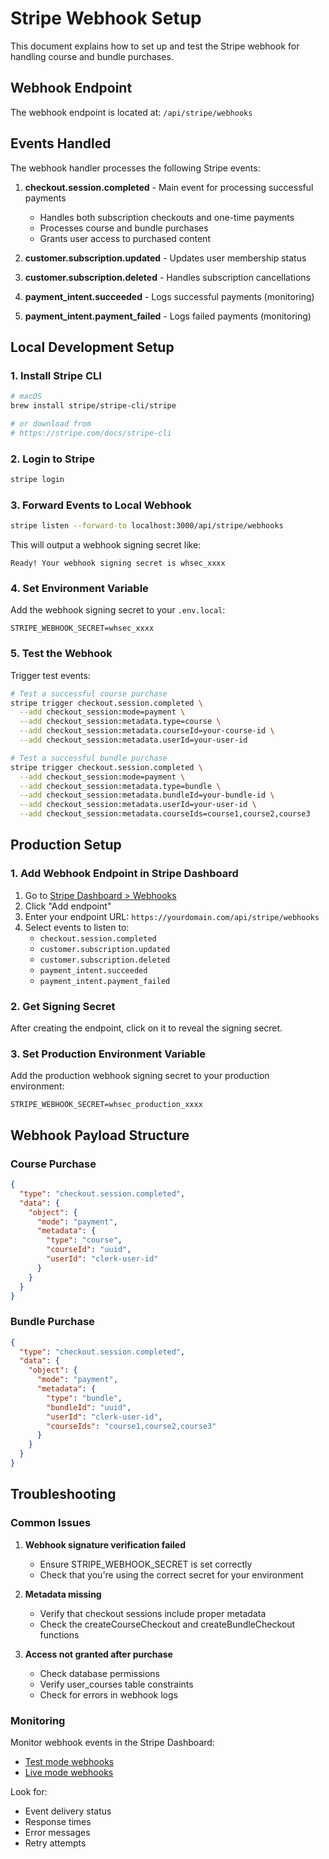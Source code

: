 # Stripe Webhook Setup

This document explains how to set up and test the Stripe webhook for handling course and bundle purchases.

## Webhook Endpoint

The webhook endpoint is located at: `/api/stripe/webhooks`

## Events Handled

The webhook handler processes the following Stripe events:

1. **checkout.session.completed** - Main event for processing successful payments
   - Handles both subscription checkouts and one-time payments
   - Processes course and bundle purchases
   - Grants user access to purchased content

2. **customer.subscription.updated** - Updates user membership status
3. **customer.subscription.deleted** - Handles subscription cancellations
4. **payment_intent.succeeded** - Logs successful payments (monitoring)
5. **payment_intent.payment_failed** - Logs failed payments (monitoring)

## Local Development Setup

### 1. Install Stripe CLI

```bash
# macOS
brew install stripe/stripe-cli/stripe

# or download from
# https://stripe.com/docs/stripe-cli
```

### 2. Login to Stripe

```bash
stripe login
```

### 3. Forward Events to Local Webhook

```bash
stripe listen --forward-to localhost:3000/api/stripe/webhooks
```

This will output a webhook signing secret like:
```
Ready! Your webhook signing secret is whsec_xxxx
```

### 4. Set Environment Variable

Add the webhook signing secret to your `.env.local`:
```env
STRIPE_WEBHOOK_SECRET=whsec_xxxx
```

### 5. Test the Webhook

Trigger test events:
```bash
# Test a successful course purchase
stripe trigger checkout.session.completed \
  --add checkout_session:mode=payment \
  --add checkout_session:metadata.type=course \
  --add checkout_session:metadata.courseId=your-course-id \
  --add checkout_session:metadata.userId=your-user-id

# Test a successful bundle purchase
stripe trigger checkout.session.completed \
  --add checkout_session:mode=payment \
  --add checkout_session:metadata.type=bundle \
  --add checkout_session:metadata.bundleId=your-bundle-id \
  --add checkout_session:metadata.userId=your-user-id \
  --add checkout_session:metadata.courseIds=course1,course2,course3
```

## Production Setup

### 1. Add Webhook Endpoint in Stripe Dashboard

1. Go to [Stripe Dashboard > Webhooks](https://dashboard.stripe.com/webhooks)
2. Click "Add endpoint"
3. Enter your endpoint URL: `https://yourdomain.com/api/stripe/webhooks`
4. Select events to listen to:
   - `checkout.session.completed`
   - `customer.subscription.updated`
   - `customer.subscription.deleted`
   - `payment_intent.succeeded`
   - `payment_intent.payment_failed`

### 2. Get Signing Secret

After creating the endpoint, click on it to reveal the signing secret.

### 3. Set Production Environment Variable

Add the production webhook signing secret to your production environment:
```env
STRIPE_WEBHOOK_SECRET=whsec_production_xxxx
```

## Webhook Payload Structure

### Course Purchase
```json
{
  "type": "checkout.session.completed",
  "data": {
    "object": {
      "mode": "payment",
      "metadata": {
        "type": "course",
        "courseId": "uuid",
        "userId": "clerk-user-id"
      }
    }
  }
}
```

### Bundle Purchase
```json
{
  "type": "checkout.session.completed",
  "data": {
    "object": {
      "mode": "payment",
      "metadata": {
        "type": "bundle",
        "bundleId": "uuid",
        "userId": "clerk-user-id",
        "courseIds": "course1,course2,course3"
      }
    }
  }
}
```

## Troubleshooting

### Common Issues

1. **Webhook signature verification failed**
   - Ensure STRIPE_WEBHOOK_SECRET is set correctly
   - Check that you're using the correct secret for your environment

2. **Metadata missing**
   - Verify that checkout sessions include proper metadata
   - Check the createCourseCheckout and createBundleCheckout functions

3. **Access not granted after purchase**
   - Check database permissions
   - Verify user_courses table constraints
   - Check for errors in webhook logs

### Monitoring

Monitor webhook events in the Stripe Dashboard:
- [Test mode webhooks](https://dashboard.stripe.com/test/webhooks)
- [Live mode webhooks](https://dashboard.stripe.com/webhooks)

Look for:
- Event delivery status
- Response times
- Error messages
- Retry attempts